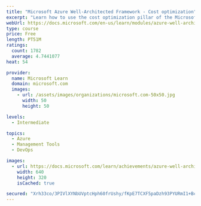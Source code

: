 ```yaml
---
title: "Microsoft Azure Well-Architected Framework - Cost optimization"
excerpt: "Learn how to use the cost optimization pillar of the Microsoft Azure Well-Architected Framework to design a cloud-based architecture that is efficient, eliminates waste, and gives you full visibility into where your money is spent on cloud resources."
webUrl: https://docs.microsoft.com/en-us/learn/modules/azure-well-architected-cost-optimization/
type: course
price: Free
length: PT51M
ratings:
  count: 1782
  average: 4.7441077
heat: 54

provider:
  name: Microsoft Learn
  domain: microsoft.com
  images:
    - url: /assets/images/organizations/microsoft.com-50x50.jpg
      width: 50
      height: 50

levels:
  - Intermediate

topics:
  - Azure
  - Management Tools
  - DevOps

images:
  - url: https://docs.microsoft.com/learn/achievements/azure-well-architected-cost-optimization-social.png
    width: 640
    height: 320
    isCached: true

secured: "Xrh33co/3PIVlXYNbUVptcHph60frUshy/fKpE7TCXF5paDzh93PYURmI1+BcKny75f1XcEphs0o/tYvOfzMINxGu/2PeXDhvzL7MCyh0Z3I4qATDeJz0BQpwj0sbRATkMjloaw+GdsD7kqGW/HW0BfRvpz1wVi2JKbtr9WVA3Jzi34zhq0LZNjqeAl6YArfvWfF1l+gk+yfGBHAHlc/WYchahC7P5K30gA8jsHT8sALXHoWeT9oB7djlmLaHLcQYgENKrW3afH8vbHq/MxdE+CcQia6vxxRler8PDT/m6G/2aPHYl4yCBnE2uTY4qArhcfxFhze0aSXiV3yyVuB0whQwz6hWNIo0lI7+eDdUIgCDX6BMF5OQXBylFtQiiezt+sOaZ93WC0LPIyv2QHcEO42rI/wKaj2OLQflnNCylM=;DKIVheB0eVxR8PNQf2+GWA=="
---
```


